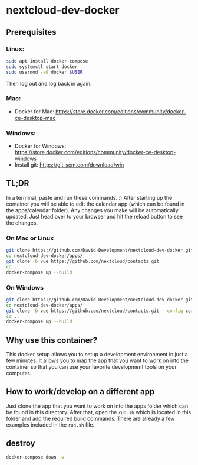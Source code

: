 # nextcloud-dev-docker

## Prerequisites

### Linux:

```bash
sudo apt install docker-compose
sudo systemctl start docker
sudo usermod -aG docker $USER
```
Then log out and log back in again.

### Mac:

- Docker for Mac: https://store.docker.com/editions/community/docker-ce-desktop-mac

### Windows:

- Docker for Windows: https://store.docker.com/editions/community/docker-ce-desktop-windows
- Install git: https://git-scm.com/download/win



## TL;DR

In a terminal, paste and run these commands. :) After starting up the container you will be able to edit the calendar app (which can be found in the apps/calendar folder). Any changes you make will be automatically updated. Just head over to your browser and hit the reload button to see the changes.

### On Mac or Linux

```bash
git clone https://github.com/David-Development/nextcloud-dev-docker.git
cd nextcloud-dev-docker/apps/
git clone -b vue https://github.com/nextcloud/contacts.git
cd ..
docker-compose up --build
```

### On Windows

```bash
git clone https://github.com/David-Development/nextcloud-dev-docker.git --config core.autocrlf=input
cd nextcloud-dev-docker/apps/
git clone -b vue https://github.com/nextcloud/contacts.git --config core.autocrlf=input
cd ..
docker-compose up --build
```


## Why use this container?

This docker setup allows you to setup a development environment in just a few minutes. It allows you to map the app that you want to work on into the container so that you can use your favorite development tools on your computer.

## How to work/develop on a different app

Just clone the app that you want to work on into the apps folder which can be found in this directory. After that, open the `run.sh` which is located in this folder and add the required build commands. There are already a few examples included in the `run.sh` file.


## destroy

```bash
docker-compose down -v
```
